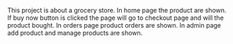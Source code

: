This project is about a grocery store. In home page the product are shown. If buy now button is clicked the page will go to checkout page and will the product bought. In orders page product orders are shown. In admin page add product and manage products are shown.